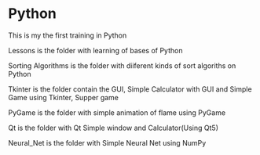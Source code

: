 # Python
This is my the first training in Python

Lessons is the folder with learning of bases of Python

Sorting Algorithms is the folder with diiferent kinds of sort algoriths on Python

Tkinter is the folder contain the GUI, Simple Calculator with GUI and Simple Game using Tkinter, Supper game

PyGame is the folder with simple animation of flame using PyGame

Qt is the folder with Qt Simple window and Calculator(Using Qt5)

Neural_Net is the folder with Simple Neural Net using NumPy
